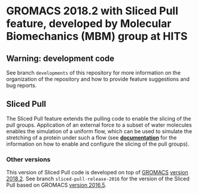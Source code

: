 # GROMACS 2018.2 with Sliced Pull feature, developed by Molecular Biomechanics (MBM) group at HITS

## Warning: development code

See branch `developments` of this repository for more information on the organization of the repository and how to provide feature suggestions and bug reports.

## Sliced Pull

The Sliced Pull feature extends the pulling code to enable the slicing of the pull groups. Application of an external force to a subset of water molecules enables the simulation of a uniform flow, which can be used to simulate the stretching of a protein under such a flow (see **[documentation](https://hits-mbm.github.io/gromacs-documentation/sliced-pull/2018.2/user-guide/mdp-options.html#com-pulling)** for the information on how to enable and configure the slicing of the pull groups).

### Other versions

This version of Sliced Pull code is developed on top of [GROMACS](http://www.gromacs.org/) [version 2018.2](http://manual.gromacs.org/documentation/2018.2/release-notes/). See branch `sliced-pull-release-2016` for the version of the Sliced Pull based on GROMACS [version 2016.5](http://manual.gromacs.org/documentation/2016.5/ReleaseNotes/).
